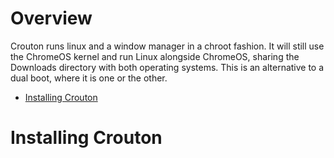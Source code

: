 # Overview
Crouton runs linux and a window manager in a chroot fashion.  It will still use the ChromeOS kernel and run Linux alongside ChromeOS, sharing the Downloads directory with both operating systems.  This is an alternative to a dual boot, where it is one or the other.

* [Installing Crouton](#installing-crouton)

# Installing Crouton
